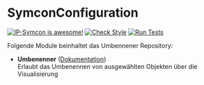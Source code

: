 # SymconConfiguration

[![IP-Symcon is awesome!](https://img.shields.io/badge/IP--Symcon-4.4-blue.svg)](https://www.symcon.de)
[![Check Style](https://github.com/symcon/SymconConfiguration/workflows/Check%20Style/badge.svg)](https://github.com/symcon/SymconConfiguration/actions)
[![Run Tests](https://github.com/symcon/SymconConfiguration/workflows/Run%20Tests/badge.svg)](https://github.com/symcon/SymconConfiguration/actions)

Folgende Module beinhaltet das Umbennener Repository:

- __Umbenenner__ ([Dokumentation](https://www.symcon.de/de/service/dokumentation/modulreferenz/umbennener))  
	Erlaubt das Umbenennen von ausgewählten Objekten über die Visualisierung
